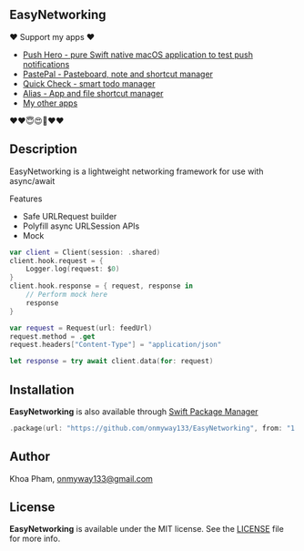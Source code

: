 ## EasyNetworking

❤️ Support my apps ❤️ 

- [Push Hero - pure Swift native macOS application to test push notifications](https://onmyway133.com/pushhero)
- [PastePal - Pasteboard, note and shortcut manager](https://onmyway133.com/pastepal)
- [Quick Check - smart todo manager](https://onmyway133.com/quickcheck)
- [Alias - App and file shortcut manager](https://onmyway133.com/alias)
- [My other apps](https://onmyway133.com/apps/)

❤️❤️😇😍🤘❤️❤️

## Description

EasyNetworking is a lightweight networking framework for use with async/await 

Features

- Safe URLRequest builder
- Polyfill async URLSession APIs
- Mock

```swift
var client = Client(session: .shared)
client.hook.request = {
    Logger.log(request: $0)
}
client.hook.response = { request, response in
    // Perform mock here
    response
}

var request = Request(url: feedUrl)
request.method = .get
request.headers["Content-Type"] = "application/json"

let response = try await client.data(for: request)
```

## Installation

**EasyNetworking** is also available through [Swift Package Manager](https://swift.org/package-manager/)

```swift
.package(url: "https://github.com/onmyway133/EasyNetworking", from: "1.0.0")
```

## Author

Khoa Pham, onmyway133@gmail.com

## License

**EasyNetworking** is available under the MIT license. See the [LICENSE](https://github.com/onmyway133/EasyNetworking/blob/master/LICENSE.md) file for more info.
